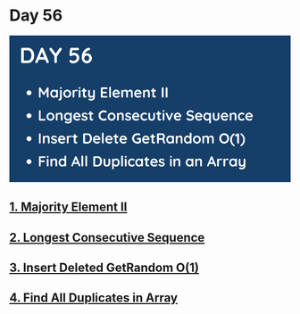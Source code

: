 # Day 56

![](../images/day56.png)

## [1. Majority Element II](229.%20Majority%20Element%20II.md)

## [2. Longest Consecutive Sequence](128.%20Longest%20Consecutive%20Sequence.md)

## [3. Insert Deleted GetRandom O(1)](380.%20Insert%20Delete%20GetRandom%20O(1).md)

## [4. Find All Duplicates in Array](442.%20Find%20All%20Duplicates%20in%20an%20Array.md)


